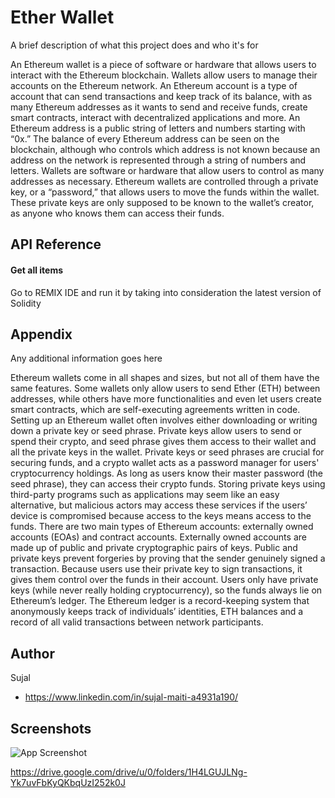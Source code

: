 
# Ether Wallet 

A brief description of what this project does and who it's for

An Ethereum wallet is a piece of software or hardware that allows users to interact with the Ethereum blockchain. Wallets allow users to manage their accounts on the Ethereum network. An Ethereum account is a type of account that can send transactions and keep track of its balance, with as many Ethereum addresses as it wants to send and receive funds, create smart contracts, interact with decentralized applications and more.
An Ethereum address is a public string of letters and numbers starting with “0x.” The balance of every Ethereum address can be seen on the blockchain, although who controls which address is not known because an address on the network is represented through a string of numbers and letters. Wallets are software or hardware that allow users to control as many addresses as necessary.
Ethereum wallets are controlled through a private key, or a “password,” that allows users to move the funds within the wallet. These private keys are only supposed to be known to the wallet’s creator, as anyone who knows them can access their funds.

## API Reference

#### Get all items

Go to REMIX IDE and run it by taking into consideration the latest version of Solidity


## Appendix

Any additional information goes here

Ethereum wallets come in all shapes and sizes, but not all of them have the same features. Some wallets only allow users to send Ether (ETH) between addresses, while others have more functionalities and even let users create smart contracts, which are self-executing agreements written in code.
Setting up an Ethereum wallet often involves either downloading or writing down a private key or seed phrase. Private keys allow users to send or spend their crypto, and seed phrase gives them access to their wallet and all the private keys in the wallet. Private keys or seed phrases are crucial for securing funds, and a crypto wallet acts as a password manager for users' cryptocurrency holdings. As long as users know their master password (the seed phrase), they can access their crypto funds.
Storing private keys using third-party programs such as applications may seem like an easy alternative, but malicious actors may access these services if the users’ device is compromised because access to the keys means access to the funds.
There are two main types of Ethereum accounts: externally owned accounts (EOAs) and contract accounts. Externally owned accounts are made up of public and private cryptographic pairs of keys. Public and private keys prevent forgeries by proving that the sender genuinely signed a transaction. Because users use their private key to sign transactions, it gives them control over the funds in their account. 
Users only have private keys (while never really holding cryptocurrency), so the funds always lie on Ethereum’s ledger. The Ethereum ledger is a record-keeping system that anonymously keeps track of individuals’ identities, ETH balances and a record of all valid transactions between network participants.

## Author
Sujal
- https://www.linkedin.com/in/sujal-maiti-a4931a190/




## Screenshots

![App Screenshot](https://via.placeholder.com/468x300?text=App+Screenshot+Here)

https://drive.google.com/drive/u/0/folders/1H4LGUJLNg-Yk7uvFbKyQKbqUzI252k0J
